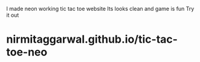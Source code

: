 I made neon working tic tac toe website
Its looks clean and game is fun
Try it out

# nirmitaggarwal.github.io/tic-tac-toe-neo
